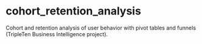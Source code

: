 # cohort_retention_analysis
Cohort and retention analysis of user behavior with pivot tables and funnels (TripleTen Business Intelligence project).
